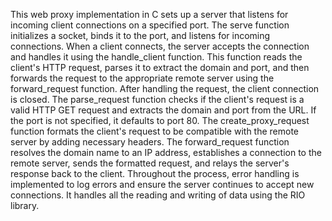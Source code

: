 This web proxy implementation in C sets up a server that listens for incoming client connections on a specified port. The serve function initializes a socket, binds it to the port, and listens for incoming connections. When a client connects, the server accepts the connection and handles it using the handle_client function. This function reads the client's HTTP request, parses it to extract the domain and port, and then forwards the request to the appropriate remote server using the forward_request function. After handling the request, the client connection is closed. The parse_request function checks if the client's request is a valid HTTP GET request and extracts the domain and port from the URL. If the port is not specified, it defaults to port 80. The create_proxy_request function formats the client's request to be compatible with the remote server by adding necessary headers. The forward_request function resolves the domain name to an IP address, establishes a connection to the remote server, sends the formatted request, and relays the server's response back to the client. Throughout the process, error handling is implemented to log errors and ensure the server continues to accept new connections. It handles all the reading and writing of data using the RIO library. 